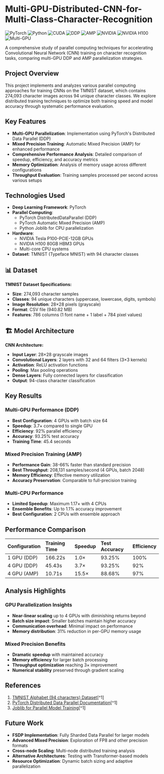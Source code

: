 # Multi-GPU-Distributed-CNN-for-Multi-Class-Character-Recognition

![PyTorch](https://img.shields.io/badge/PyTorch-EE4C2C?style=for-the-badge&logo=pytorch&logoColor=white)
![Python](https://img.shields.io/badge/Python-3776AB?style=for-the-badge&logo=python&logoColor=white)
![CUDA](https://img.shields.io/badge/CUDA-76B900?style=for-the-badge&logo=nvidia&logoColor=white)
![DDP](https://img.shields.io/badge/PyTorch_DDP-EE4C2C?style=for-the-badge&logo=pytorch&logoColor=white)
![AMP](https://img.shields.io/badge/Mixed_Precision-FF6F00?style=for-the-badge&logo=nvidia&logoColor=white)
![NVIDIA](https://img.shields.io/badge/NVIDIA_Tesla_P100-76B900?style=for-the-badge&logo=nvidia&logoColor=white)
![NVIDIA H100](https://img.shields.io/badge/NVIDIA_H100-76B900?style=for-the-badge&logo=nvidia&logoColor=white)
![Multi-GPU](https://img.shields.io/badge/Multi--GPU_Training-00C851?style=for-the-badge&logo=nvidia&logoColor=white)

A comprehensive study of parallel computing techniques for accelerating Convolutional Neural Network (CNN) training on character recognition tasks, comparing multi-GPU DDP and AMP parallelization strategies.

## Project Overview

This project implements and analyzes various parallel computing approaches for training CNNs on the TMNIST dataset, which contains 274,093 character images across 94 unique character classes. We explore distributed training techniques to optimize both training speed and model accuracy through systematic performance evaluation.

## Key Features

- **Multi-GPU Parallelization**: Implementation using PyTorch's Distributed Data Parallel (DDP)
- **Mixed Precision Training**: Automatic Mixed Precision (AMP) for enhanced performance
- **Comprehensive Performance Analysis**: Detailed comparison of speedup, efficiency, and accuracy metrics
- **Memory Optimization**: Analysis of memory usage across different configurations
- **Throughput Evaluation**: Training samples processed per second across various setups


## Technologies Used

- **Deep Learning Framework**: PyTorch
- **Parallel Computing**:
    - PyTorch DistributedDataParallel (DDP)
    - PyTorch Automatic Mixed Precision (AMP)
    - Python Joblib for CPU parallelization
- **Hardware**:
    - NVIDIA Tesla P100-PCIE-12GB GPUs
    - NVIDIA H100 80GB HBM3 GPUs
    - Multi-core CPU systems
- **Dataset**: TMNIST (Typeface MNIST) with 94 character classes

## 📊 Dataset

**TMNIST Dataset Specifications:**

- **Size**: 274,093 character samples
- **Classes**: 94 unique characters (uppercase, lowercase, digits, symbols)
- **Image Resolution**: 28×28 pixels (grayscale)
- **Format**: CSV file (940.82 MB)
- **Features**: 786 columns (1 font name + 1 label + 784 pixel values)


## 🏗️ Model Architecture

**CNN Architecture:**

- **Input Layer**: 28×28 grayscale images
- **Convolutional Layers**: 2 layers with 32 and 64 filters (3×3 kernels)
- **Activation**: ReLU activation functions
- **Pooling**: Max pooling operations
- **Dense Layers**: Fully connected layers for classification
- **Output**: 94-class character classification

## Key Results

### Multi-GPU Performance (DDP)

- **Best Configuration**: 4 GPUs with batch size 64
- **Speedup**: 3.7× compared to single GPU
- **Efficiency**: 92% parallel efficiency
- **Accuracy**: 93.25% test accuracy
- **Training Time**: 45.4 seconds


### Mixed Precision Training (AMP)

- **Performance Gain**: 38-66% faster than standard precision
- **Best Throughput**: 208,131 samples/second (4 GPUs, batch 2048)
- **Memory Efficiency**: Effective memory utilization
- **Accuracy Preservation**: Comparable to full-precision training


### Multi-CPU Performance

- **Limited Speedup**: Maximum 1.17× with 4 CPUs
- **Ensemble Benefits**: Up to 1.1% accuracy improvement
- **Best Configuration**: 2 CPUs with ensemble approach


##  Performance Comparison

| Configuration | Training Time | Speedup | Test Accuracy | Efficiency |
| :-- | :-- | :-- | :-- | :-- |
| 1 GPU (DDP) | 166.22s | 1.0× | 93.25% | 100% |
| 4 GPU (DDP) | 45.43s | 3.7× | 93.25% | 92% |
| 4 GPU (AMP) | 10.71s | 15.5× | 88.68% | 97% |

## Analysis Highlights

### GPU Parallelization Insights

- **Near-linear scaling** up to 4 GPUs with diminishing returns beyond
- **Batch size impact**: Smaller batches maintain higher accuracy
- **Communication overhead**: Minimal impact on performance
- **Memory distribution**: 31% reduction in per-GPU memory usage


### Mixed Precision Benefits

- **Dramatic speedup** with maintained accuracy
- **Memory efficiency** for larger batch processing
- **Throughput optimization** reaching 3× improvement
- **Numerical stability** preserved through gradient scaling

## References
1. [TMNIST Alphabet (94 characters) Dataset](https://www.kaggle.com/datasets/nikbearbrown/tmnist-alphabet-94-characters)[^1]
2. [PyTorch Distributed Data Parallel Documentation](https://pytorch.org/tutorials/intermediate/ddp_tutorial.html)[^1]
3. [Joblib for Parallel Model Training](https://discuss.pytorch.org/t/use-joblib-to-train-an-ensemble-of-small-models-on-the-same-gpu-in-parallel/157831)[^1]

##  Future Work

- **FSDP Implementation**: Fully Sharded Data Parallel for larger models
- **Advanced Mixed Precision**: Exploration of FP8 and other precision formats
- **Cross-node Scaling**: Multi-node distributed training analysis
- **Alternative Architectures**: Testing with Transformer-based models
- **Resource Optimization**: Dynamic batch sizing and adaptive parallelization
